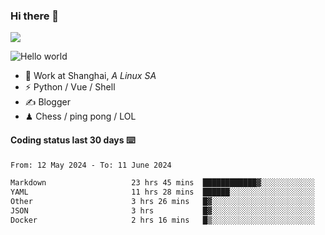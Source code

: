 ### Hi there 👋
![](https://komarev.com/ghpvc/?username=Xuhandsome)


<img src="https://github-readme-stats.vercel.app/api?username=XuHandsome&show_icons=true&theme=merko" alt="Hello world">

<br/>

- 🍻  Work at Shanghai, _A Linux SA_
- ⚡  Python / Vue / Shell
- ✍️  Blogger
- ♟  Chess / ping pong / LOL

#### Coding status last 30 days ⌨️

<!--START_SECTION:waka-->

```txt
From: 12 May 2024 - To: 11 June 2024

Markdown                   23 hrs 45 mins  ████████████▓░░░░░░░░░░░░   50.44 %
YAML                       11 hrs 28 mins  ██████░░░░░░░░░░░░░░░░░░░   24.35 %
Other                      3 hrs 26 mins   █▓░░░░░░░░░░░░░░░░░░░░░░░   07.31 %
JSON                       3 hrs           █▓░░░░░░░░░░░░░░░░░░░░░░░   06.37 %
Docker                     2 hrs 16 mins   █▒░░░░░░░░░░░░░░░░░░░░░░░   04.83 %
```

<!--END_SECTION:waka-->
